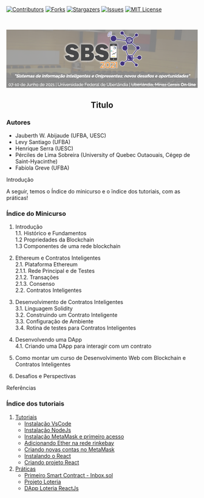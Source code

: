 [![Contributors][contributors-shield]][contributors-url]
[![Forks][forks-shield]][forks-url]
[![Stargazers][stars-shield]][stars-url]
[![Issues][issues-shield]][issues-url]
[![MIT License][license-shield]][license-url]

<br />
<p align="center">
  <a href="https://github.com/lifuesc/sbcas2021/">
    <img src="./img/sbsi2.png" alt="Logo" width="800">
  </a>

  <h2 align="center">Titulo</h2>

</p>

### Autores

- Jauberth W. Abijaude (UFBA, UESC)
- Levy Santiago (UFBA)
- Henrique Serra (UESC)
- Pérciles de Lima Sobreira (University of Quebec Outaouais, Cégep de Saint-Hyacinthe)
- Fabíola Greve (UFBA)

Introdução

A seguir, temos o Índice do minicurso e o ïndice dos tutoriais, com as práticas!

### Índice do Minicurso

1. Introdução  
   1.1. Histórico e Fundamentos  
   1.2 Propriedades da Blockchain  
   1.3 Componentes de uma rede blockchain

2. Ethereum e Contratos Inteligentes  
   2.1. Plataforma Ethereum  
   2.1.1. Rede Principal e de Testes  
   2.1.2. Transações  
   2.1.3. Consenso  
   2.2. Contratos Inteligentes

3. Desenvolvimento de Contratos Inteligentes  
   3.1. Linguagem Solidity  
   3.2. Construindo um Contrato Inteligente  
   3.3. Configuração de Ambiente  
   3.4. Rotina de testes para Contratos Inteligentes

4. Desenvolvendo uma DApp  
   4.1. Criando uma DApp para interagir com um contrato

5. Como montar um curso de Desenvolvimento Web com Blockchain e Contratos Inteligentes

6. Desafios e Perspectivas

Referências

<h3> Índice dos tutoriais </h3>

1. [Tutoriais](https://github.com/lifuesc/sbcas2021/tree/master/tutoriais/)
   - [Instalação VsCode](https://github.com/lifuesc/sbcas2021/tree/master/tutoriais/vscode/instalacao.md)
   - [Instalação NodeJs](https://github.com/lifuesc/sbcas2021/tree/master/tutoriais/node/instalacao.md)
   - [Instalação MetaMask e primeiro acesso](https://github.com/lifuesc/sbcas2021/tree/master/tutoriais/metamask/instalacao.md)
   - [Adicionando Ether na rede rinkebay](https://github.com/lifuesc/sbcas2021/tree/master/tutoriais/metamask/adicionandoEtherRinkebay.md)
   - [Criando novas contas no MetaMask](https://github.com/lifuesc/sbcas2021/tree/master/tutoriais/metamask/criandoContas.md)
   - [Instalando o React](https://github.com/lifuesc/sbcas2021/tree/master/tutoriais/reactjs/instalacao.md)
   - [Criando projeto React](https://github.com/lifuesc/sbcas2021/tree/master/tutoriais/reactjs/criandoProjeto.md)
2. [Práticas](https://github.com/lifuesc/sbcas2021/tree/master/Praticas)
   - [Primeiro Smart Contract - Inbox.sol](https://github.com/lifuesc/sbcas2021/tree/master/Praticas/smart-contract-test)
   - [Projeto Loteria](https://github.com/lifuesc/sbcas2021/tree/master/Praticas/loteria)
   - [DApp Loteria ReactJs](https://github.com/lifuesc/sbcas2021/tree/master/Praticas/loteria-react)

[contributors-shield]: https://img.shields.io/github/contributors/lifuesc/sbcas2021.svg?style=for-the-badge
[contributors-url]: https://github.com/lifuesc/sbcas2021/graphs/contributors
[forks-shield]: https://img.shields.io/github/forks/lifuesc/sbcas2021.svg?style=for-the-badge
[forks-url]: https://github.com/lifuesc/sbcas2021/network/members
[stars-shield]: https://img.shields.io/github/stars/lifuesc/sbcas2021.svg?style=for-the-badge
[stars-url]: https://github.com/lifuesc/sbcas2021/stargazers
[issues-shield]: https://img.shields.io/github/issues/lifuesc/sbcas2021.svg?style=for-the-badge
[issues-url]: https://github.com/lifuesc/sbcas2021/issues
[license-shield]: https://img.shields.io/github/license/lifuesc/sbcas2021.svg?style=for-the-badge
[license-url]: https://github.com/lifuesc/sbcas2021/blob/master/LICENSE
